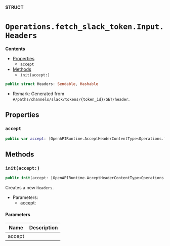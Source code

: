 **STRUCT**

# `Operations.fetch_slack_token.Input.Headers`

**Contents**

- [Properties](#properties)
  - `accept`
- [Methods](#methods)
  - `init(accept:)`

```swift
public struct Headers: Sendable, Hashable
```

- Remark: Generated from `#/paths/channels/slack/tokens/{token_id}/GET/header`.

## Properties
### `accept`

```swift
public var accept: [OpenAPIRuntime.AcceptHeaderContentType<Operations.fetch_slack_token.AcceptableContentType>]
```

## Methods
### `init(accept:)`

```swift
public init(accept: [OpenAPIRuntime.AcceptHeaderContentType<Operations.fetch_slack_token.AcceptableContentType>] = .defaultValues())
```

Creates a new `Headers`.

- Parameters:
  - accept:

#### Parameters

| Name | Description |
| ---- | ----------- |
| accept |  |